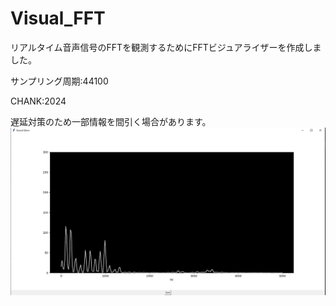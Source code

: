 # Visual_FFT

リアルタイム音声信号のFFTを観測するためにFFTビジュアライザーを作成しました。

サンプリング周期:44100

CHANK:2024

遅延対策のため一部情報を間引く場合があります。
![sample](./fft.JPG)
